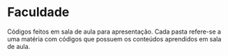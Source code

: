 # Faculdade
 Códigos feitos em sala de aula para apresentação.
Cada pasta refere-se a uma matéria com códigos que possuem os conteúdos aprendidos em sala de aula. 

